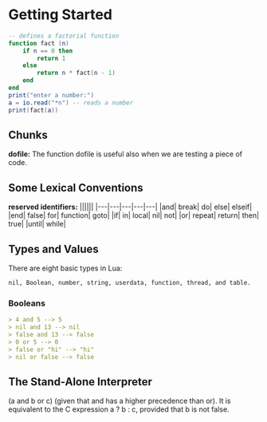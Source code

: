 # Getting Started #

```lua
-- defines a factorial function
function fact (n)
    if n == 0 then
        return 1
    else
        return n * fact(n - 1)
    end
end
print("enter a number:")
a = io.read("*n") -- reads a number
print(fact(a))
```

## Chunks ##

**dofile:** The function dofile is useful also when we are testing a piece of code.

## Some Lexical Conventions ##

**reserved identifiers:**
||||||
|---|---|---|---|---|
|and| break| do| else| elseif|
|end| false| for| function| goto|
|if| in| local| nil| not|
|or| repeat| return| then| true|
|until| while|

## Types and Values ##

There are eight basic types in Lua:

```markdown
nil, Boolean, number, string, userdata, function, thread, and table.
```

### Booleans ###

```markdown
> 4 and 5 --> 5
> nil and 13 --> nil
> false and 13 --> false
> 0 or 5 --> 0
> false or "hi" --> "hi"
> nil or false --> false
```

## The Stand-Alone Interpreter ##

(a and b or c) (given that and has a higher precedence than or). It is equivalent to the C expression a ? b : c, provided that b is not false.
